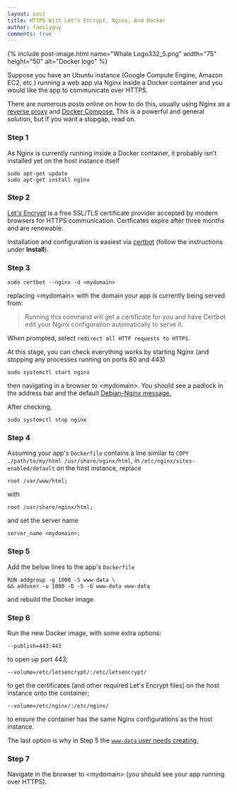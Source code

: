 ```yaml
---
layout: post
title: HTTPS With Let's Encrypt, Nginx, And Docker
author: familyguy
comments: true
---
```


{% include post-image.html name="Whale Logo332_5.png" width="75" height="50" alt="Docker logo" %}

Suppose you have an Ubuntu instance (Google Compute Engine, Amazon EC2, etc.) running a web app via Nginx inside a Docker container and you would like the app to communicate over HTTPS.

There are numerous posts online on how to do this, usually using Nginx as a [reverse proxy](https://en.wikipedia.org/wiki/Reverse_proxy) and [Docker Compose.](https://docs.docker.com/compose/overview/) This is a powerful and general solution, but if you want a stopgap, read on.

### Step 1

As Nginx is currently running inside a Docker container, it probably isn't installed yet on the host instance itself

```
sudo apt-get update
sudo apt-get install nginx
```

### Step 2

[Let's Encrypt](https://letsencrypt.org/) is a free SSL/TLS certificate provider accepted by modern browsers for HTTPS communication. Certficates expire after three months and are renewable.

Installation and configuration is easiest via [certbot](https://certbot.eff.org/#ubuntuxenial-nginx) (follow the instructions under **Install**).

### Step 3

```
sudo certbot --nginx -d <mydomain>
```

replacing \<mydomain\> with the domain your app is currently being served from:

> Running this command will get a certificate for you and have Certbot edit your Nginx configuration automatically to serve it. 

When prompted, select `redirect all HTTP requests to HTTPS`.

At this stage, you can check everything works by starting Nginx (and stopping any processes running on ports 80 and 443)

```
sudo systemctl start nginx
```

then navigating in a browser to \<mydomain\>. You should see a padlock in the address bar and the default [Debian-Nginx message.](https://www.howtoforge.com/images/install_and_configure_lemp_in_debian_9/6.PNG)

After checking,

```
sudo systemctl stop nginx
```

### Step 4

Assuming your app's `Dockerfile` contains a line similar to `COPY ./path/to/my/html /usr/share/nginx/html`, in `/etc/nginx/sites-enabled/default` on the host instance, replace

```
root /var/www/html;
```

with 

```
root /usr/share/nginx/html;
```

and set the server name

```
server_name <mydomain>;
```

### Step 5

Add the below lines to the app's `Dockerfile`

```
RUN addgroup -g 1000 -S www-data \
&& adduser -u 1000 -D -S -G www-data www-data
```

and rebuild the Docker image.

### Step 6

Run the new Docker image, with some extra options:

```
--publish=443:443
```

to open up port 443;

```
--volume=/etc/letsencrypt/:/etc/letsencrypt/
```

to get the certificates (and other required Let's Encrypt files) on the host 
instance onto the container;

```
--volume=/etc/nginx/:/etc/nginx/
```

to ensure the container has the same Nginx configurations as the host instance.

The last option is why in Step 5 the [`www-data` user needs creating.](http://blog.tobiasforkel.de/en/2016/09/10/nginx-docker-container-and-getpwnamwww-data-problem/)

### Step 7

Navigate in the browser to \<mydomain\> (you should see your app running over HTTPS).
